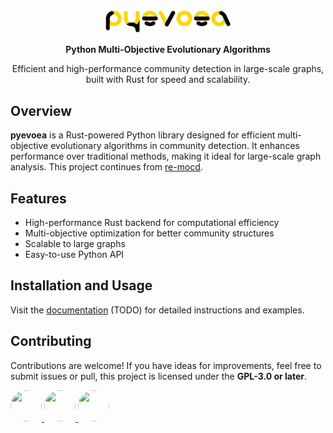 <div align="center">
  <img src="res/logo.png" alt="pyevoea logo" width="40%">  
  
  **Python Multi-Objective Evolutionary Algorithms**  
  
  Efficient and high-performance community detection in large-scale graphs, built with Rust for speed and scalability.
</div>

## Overview  
**pyevoea** is a Rust-powered Python library designed for efficient multi-objective evolutionary algorithms in community detection. It enhances performance over traditional methods, making it ideal for large-scale graph analysis. This project continues from [re-mocd](https://github.com/0l1ve1r4/re-mocd).  

## Features  
- High-performance Rust backend for computational efficiency  
- Multi-objective optimization for better community structures  
- Scalable to large graphs  
- Easy-to-use Python API  

## Installation and Usage

Visit the [documentation](#) (TODO) for detailed instructions and examples.

## Contributing  

Contributions are welcome! If you have ideas for improvements, feel free to submit issues or pull, this project is licensed under the **GPL-3.0 or later**.  

<p align="left">
  <a href="https://github.com/0l1ve1r4">
    <img src="https://avatars.githubusercontent.com/u/82629748?v=4" width="50" height="50" style="border-radius: 50%;">
  </a>
  <a href="https://github.com/ol1veir4s">
    <img src="https://avatars.githubusercontent.com/u/202351572?v=4" width="50" height="50" style="border-radius: 50%;">
  </a>
  <a href="https://github.com/matt-cornell">
    <img src="https://avatars.githubusercontent.com/u/107312119?v=4" width="50" height="50" style="border-radius: 50%;">
  </a>
</p>
